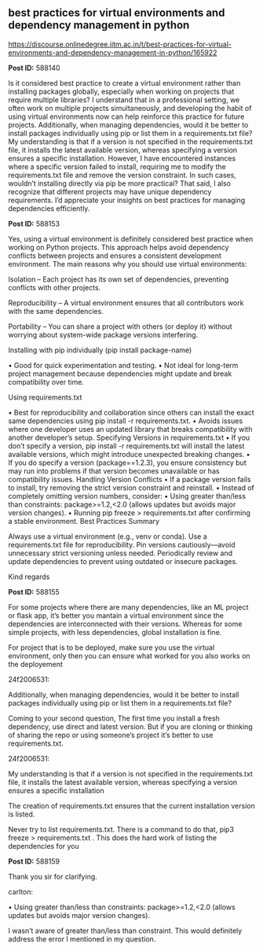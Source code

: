 ## best practices for virtual environments and dependency management in python
https://discourse.onlinedegree.iitm.ac.in/t/best-practices-for-virtual-environments-and-dependency-management-in-python/165922


**Post ID:** 588140

Is it considered best practice to create a virtual environment rather than installing packages globally, especially when working on projects that require multiple libraries? I understand that in a professional setting, we often work on multiple projects simultaneously, and developing the habit of using virtual environments now can help reinforce this practice for future projects.
Additionally, when managing dependencies, would it be better to install packages individually using pip or list them in a requirements.txt file? My understanding is that if a version is not specified in the requirements.txt file, it installs the latest available version, whereas specifying a version ensures a specific installation. However, I have encountered instances where a specific version failed to install, requiring me to modify the requirements.txt file and remove the version constraint. In such cases, wouldn’t installing directly via pip be more practical?
That said, I also recognize that different projects may have unique dependency requirements. I’d appreciate your insights on best practices for managing dependencies efficiently.

**Post ID:** 588153

Yes, using a virtual environment is definitely considered best practice when working on Python projects. This approach helps avoid dependency conflicts between projects and ensures a consistent development environment. The main reasons why you should use virtual environments:


Isolation – Each project has its own set of dependencies, preventing conflicts with other projects.


Reproducibility – A virtual environment ensures that all contributors work with the same dependencies.


Portability – You can share a project with others (or deploy it) without worrying about system-wide package versions interfering.




Installing with pip individually (pip install package-name)

• Good for quick experimentation and testing.
• Not ideal for long-term project management because dependencies might update and break compatibility over time.

Using requirements.txt

• Best for reproducibility and collaboration since others can install the exact same dependencies using pip install -r requirements.txt.
• Avoids issues where one developer uses an updated library that breaks compatibility with another developer’s setup.
Specifying Versions in requirements.txt
• If you don’t specify a version, pip install -r requirements.txt will install the latest available versions, which might introduce unexpected breaking changes.
• If you do specify a version (package==1.2.3), you ensure consistency but may run into problems if that version becomes unavailable or has compatibility issues.
Handling Version Conflicts
• If a package version fails to install, try removing the strict version constraint and reinstall.
• Instead of completely omitting version numbers, consider:
• Using greater than/less than constraints: package>=1.2,<2.0 (allows updates but avoids major version changes).
• Running pip freeze > requirements.txt after confirming a stable environment.
Best Practices Summary

Always use a virtual environment (e.g., venv or conda).
Use a requirements.txt file for reproducibility.
Pin versions cautiously—avoid unnecessary strict versioning unless needed.
Periodically review and update dependencies to prevent using outdated or insecure packages.

Kind regards

**Post ID:** 588155

For some projects where there are many dependencies, like an ML project or flask app, it’s better you mantain a virtual environment since the dependencies are interconnected with their versions.
Whereas for some simple projects, with less dependencies, global installation is fine.

For project that is to be deployed, make sure you use the virtual environment, only then you can ensure what worked for you also works on the deployement





 24f2006531:

Additionally, when managing dependencies, would it be better to install packages individually using pip or list them in a requirements.txt file?


Coming to your second question,
The first time you install a fresh dependency, use direct and latest version. But if you are cloning or thinking of sharing the repo or using someone’s project it’s better to use requirements.txt.




 24f2006531:

My understanding is that if a version is not specified in the requirements.txt file, it installs the latest available version, whereas specifying a version ensures a specific installation


The creation of requirements.txt ensures that the current installation version is listed.

Never try to list requirements.txt. There is a command to do that, pip3 freeze > requirements.txt . This does the hard work of listing the dependencies for you

**Post ID:** 588159

Thank you sir for clarifying.



 carlton:

• Using greater than/less than constraints: package>=1.2,<2.0 (allows updates but avoids major version changes).


I wasn’t aware of greater than/less than constraint. This would definitely address the error I mentioned in my question.
